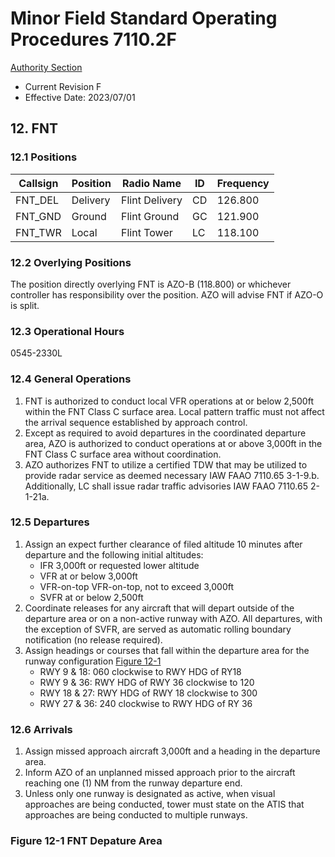 # Minor Field Standard Operating Procedures 7110.2F
[Authority Section](../../authority-sections/7110.2F-authority.md)
- Current Revision F
- Effective Date: 2023/07/01

## 12. FNT

### 12.1 Positions
| Callsign | Position | Radio Name | ID | Frequency |
| -- | -- | -- | -- | -- |
| FNT_DEL | Delivery |  Flint Delivery | CD | 126.800 |
| FNT_GND | Ground |  Flint Ground | GC | 121.900 |
| FNT_TWR | Local |  Flint Tower | LC | 118.100 |

### 12.2 Overlying Positions
The position directly overlying FNT is AZO-B (118.800) or whichever controller has responsibility over the position. AZO will advise FNT if AZO-O is split.


### 12.3 Operational Hours
0545-2330L


### 12.4 General Operations
1. FNT is authorized to conduct local VFR operations at or below 2,500ft within the FNT Class C surface area. Local pattern traffic must not affect the arrival
sequence established by approach control.
2. Except as required to avoid departures in the coordinated departure area, AZO is authorized to conduct operations at or above 3,000ft in the FNT Class C surface area without coordination.
3. AZO authorizes FNT to utilize a certified TDW that may be utilized to provide radar service as deemed necessary IAW FAAO 7110.65 3-1-9.b. Additionally, LC shall issue radar traffic advisories IAW FAAO 7110.65 2-1-21a.


### 12.5 Departures
1. Assign an expect further clearance of filed altitude 10 minutes after departure and the following initial altitudes:
    - IFR 3,000ft or requested lower altitude
    - VFR at or below 3,000ft
    - VFR-on-top VFR-on-top, not to exceed 3,000ft
    - SVFR at or below 2,500ft
2. Coordinate releases for any aircraft that will depart outside of the departure area or on a non-active runway with AZO. All departures, with the exception of SVFR, are served as automatic rolling boundary notification (no release required).
3. Assign headings or courses that fall within the departure area for the runway configuration [Figure 12-1](#figure-12-1-fnt-depature-area)
    - RWY 9 & 18: 060 clockwise to RWY HDG of RY18
    - RWY 9 & 36: RWY HDG of RWY 36 clockwise to 120
    - RWY 18 & 27: RWY HDG of RWY 18 clockwise to 300
    - RWY 27 & 36: 240 clockwise to RWY HDG of RY 36

### 12.6 Arrivals
1. Assign missed approach aircraft 3,000ft and a heading in the departure area.
2. Inform AZO of an unplanned missed approach prior to the aircraft reaching one (1) NM from the runway departure end.
3. Unless only one runway is designated as active, when visual approaches are being conducted, tower must state on the ATIS that approaches are being conducted to multiple runways.


### Figure 12-1 FNT Depature Area

